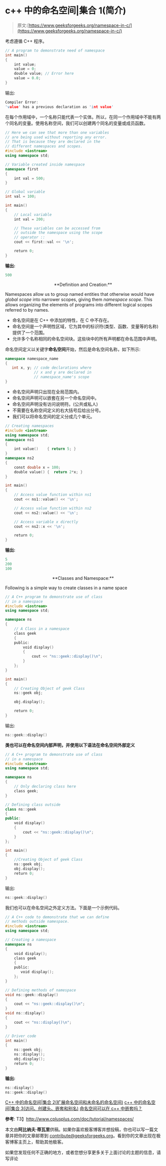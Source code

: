 # c++ 中的命名空间|集合 1(简介)

> 原文:[https://www.geeksforgeeks.org/namespace-in-c/](https://www.geeksforgeeks.org/namespace-in-c/)

考虑遵循 C++ 程序。

```cpp
// A program to demonstrate need of namespace
int main()
{
    int value;
    value = 0;
    double value; // Error here
    value = 0.0;
}
```

输出:

```cpp
Compiler Error:
'value' has a previous declaration as 'int value'
```

在每个作用域中，一个名称只能代表一个实体。所以，在同一个作用域中不能有两个同名的变量。使用名称空间，我们可以创建两个同名的变量或成员函数。

```cpp
// Here we can see that more than one variables 
// are being used without reporting any error.
// That is because they are declared in the 
// different namespaces and scopes.
#include <iostream>
using namespace std;

// Variable created inside namespace
namespace first
{
    int val = 500;
}

// Global variable
int val = 100;

int main()
{
    // Local variable
    int val = 200;

    // These variables can be accessed from
    // outside the namespace using the scope
    // operator ::
    cout << first::val << '\n'; 

    return 0;
}
```

**输出:**

```cpp
500
```

<center>**Definition and Creation:**</center>

Namespaces allow us to group named entities that otherwise would have *global scope* into narrower scopes, giving them *namespace scope*. This allows organizing the elements of programs into different logical scopes referred to by names.

*   命名空间是在 C++ 中添加的特性，在 C 中不存在。
*   命名空间是一个声明性区域，它为其中的标识符(类型、函数、变量等的名称)提供了一个范围。
*   允许多个名称相同的命名空间块。这些块中的所有声明都在命名范围中声明。

命名空间定义以关键字**命名空间**开始，然后是命名空间名称，如下所示:

```cpp
namespace namespace_name 
{
   int x, y; // code declarations where 
             // x and y are declared in 
             // namespace_name's scope
}

```

*   命名空间声明只出现在全局范围内。
*   命名空间声明可以嵌套在另一个命名空间中。
*   命名空间声明没有访问说明符。(公共或私人)
*   不需要在名称空间定义的右大括号后给出分号。
*   我们可以将命名空间的定义分成几个单元。

```cpp
// Creating namespaces
#include <iostream>
using namespace std;
namespace ns1
{
    int value()    { return 5; }
}
namespace ns2 
{
    const double x = 100;
    double value() {  return 2*x; }
}

int main()
{
    // Access value function within ns1
    cout << ns1::value() << '\n'; 

    // Access value function within ns2
    cout << ns2::value() << '\n'; 

    // Access variable x directly
    cout << ns2::x << '\n';       

    return 0;
}
```

**输出:**

```cpp
5
200
100
```

<center>**Classes and Namespace:**</center>

Following is a simple way to create classes in a name space

```cpp
// A C++ program to demonstrate use of class
// in a namespace
#include <iostream>
using namespace std;

namespace ns
{
    // A Class in a namespace
    class geek
    {
    public:
        void display()
        {
            cout << "ns::geek::display()\n";
        }
    };
}

int main()
{
    // Creating Object of geek Class
    ns::geek obj;

    obj.display();

    return 0;
}
```

输出:

```cpp
ns::geek::display()
```

**类也可以在命名空间内部声明，并使用以下语法在命名空间外部定义**

```cpp
// A C++ program to demonstrate use of class
// in a namespace
#include <iostream>
using namespace std;

namespace ns
{
    // Only declaring class here
    class geek;
}

// Defining class outside
class ns::geek
{
public:
    void display()
    {
        cout << "ns::geek::display()\n";
    }
};

int main()
{
    //Creating Object of geek Class
    ns::geek obj;
    obj.display();
    return 0;
}
```

输出:

```cpp
ns::geek::display()
```

我们也可以在命名空间之外定义方法。下面是一个示例代码。

```cpp
// A C++ code to demonstrate that we can define 
// methods outside namespace.
#include <iostream>
using namespace std;

// Creating a namespace
namespace ns
{
    void display();
    class geek
    {
    public:
       void display();
    };
}

// Defining methods of namespace
void ns::geek::display()
{
    cout << "ns::geek::display()\n";
}
void ns::display()
{
    cout << "ns::display()\n";
}

// Driver code
int main()
{
    ns::geek obj;
    ns::display();
    obj.display();
    return 0;
}
```

**输出:**

```cpp
ns::display()
ns::geek::display()
```

[C++ 中的命名空间|集合 2(扩展命名空间和未命名的命名空间)](https://www.geeksforgeeks.org/namespace-in-c-set-2-extending-namespace-and-unnamed-namespace/)
[c++ 中的命名空间|集合 3(访问、创建头、嵌套和别名)](https://www.geeksforgeeks.org/namespace-c-set-3-creating-header-nesting-aliasing-accessing/)
[命名空间可以在 c++ 中嵌套吗？](https://www.geeksforgeeks.org/g-fact-62/)

**参考**:
T3】http://www.cplusplus.com/doc/tutorial/namespaces/

本文由**阿比纳夫·蒂瓦里**供稿。如果你喜欢极客博客并想投稿，你也可以写一篇文章并把你的文章邮寄到 contribute@geeksforgeeks.org。看到你的文章出现在极客博客主页上，帮助其他极客。

如果您发现任何不正确的地方，或者您想分享更多关于上面讨论的主题的信息，请写评论